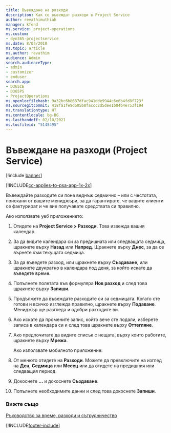 ```yaml
---
title: Въвеждане на разходи
description: Как се въвеждат разходи в Project Service
author: revathimuthiah
manager: kfend
ms.service: project-operations
ms.custom:
- dyn365-projectservice
ms.date: 8/03/2018
ms.topic: article
ms.author: revathim
audience: Admin
search.audienceType:
- admin
- customizer
- enduser
search.app:
- D365CE
- D365PS
- ProjectOperations
ms.openlocfilehash: 9a32bc6b8687dfac941dde9944c6e6b4fd8f723f
ms.sourcegitcommit: 418fa1fe9d605b8faccc2d5dee1b04b4e753f194
ms.translationtype: HT
ms.contentlocale: bg-BG
ms.lasthandoff: 02/10/2021
ms.locfileid: "5148495"
---
```

# <a name="enter-expenses-project-service"></a>Въвеждане на разходи (Project Service)

[!include [banner](../includes/psa-now-project-operations.md)]

[!INCLUDE[cc-applies-to-psa-app-1x-2x](../includes/cc-applies-to-psa-app-1x-2x.md)]

Въвеждайте разходите си поне веднъж седмично – или с честотата, поискани от вашите мениджъри, за да гарантирате, че вашите клиенти се фактурират и че вие получавате средствата си правилно.  
  
 Ако използвате уеб приложението:  
  
1. Отидете на **Project Service > Разходи**. Това извежда вашия календар.  
  
2. За да видите календара си за предишната или следващата седмица, щракнете върху **Назад** или **Напред**. Щракнете върху **Днес**, за да се върнете към текущата седмица.  
  
3. За да въведете разход, или щракнете върху **Създаване**, или щракнете двукратно в календара под деня, за който искате да въведете време.  
  
4. Попълнете полетата във формуляра **Нов разход** и след това щракнете върху **Запиши**.  
  
5. Продължете да въвеждате разходите си за седмицата. Когато сте готови и всичко изглежда правилно, щракнете върху **Подаване**. Мениджър ще разгледа и одобри разходите ви.  
  
6. Ако искате да промените запис, който вече сте подали, изберете записа в календара си и след това щракнете върху **Оттегляне**.  
  
7. Ако предпочитате да видите списък с нещата, върху които работите, щракнете върху **Мрежа**.  
  
   Ако използвате мобилното приложение:  
  
8. От менюто отидете на **Разходи**.     Можете да превключите на изглед на **Ден**, **Седмица** или **Месец** или да отидете на предишния или следващия период.  
  
9. Докоснете **…** и докоснете **Създаване**.  
  
10. Попълнете необходимите данни и след това докоснете **Запиши**.  
  
### <a name="see-also"></a>Вижте също  
 [Ръководство за време, разходи и сътрудничество](../psa/time-expense-collaboration-guide.md)


[!INCLUDE[footer-include](../includes/footer-banner.md)]